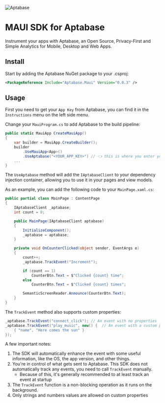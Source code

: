 ![Aptabase](https://raw.githubusercontent.com/aptabase/aptabase/main/og.png)

# MAUI SDK for Aptabase

Instrument your apps with Aptabase, an Open Source, Privacy-First and Simple Analytics for Mobile, Desktop and Web Apps.

## Install

Start by adding the Aptabase NuGet package to your .csproj:

```xml
<PackageReference Include="Aptabase.Maui" Version="0.0.3" />
```

## Usage

First you need to get your `App Key` from Aptabase, you can find it in the `Instructions` menu on the left side menu.

Change your `MauiProgram.cs` to add Aptabase to the build pipeline:

```csharp
public static MauiApp CreateMauiApp()
{
    var builder = MauiApp.CreateBuilder();
    builder
        .UseMauiApp<App>()
        .UseAptabase("<YOUR_APP_KEY>") // 👈 this is where you enter your App Key
    ...
}
```

The `UseAptabase` method will add the `IAptabaseClient` to your dependency injection container, allowing you to use it in your pages and view models.

As an example, you can add the following code to your `MainPage.xaml.cs`:

```csharp
public partial class MainPage : ContentPage
{
    IAptabaseClient _aptabase;
    int count = 0;

    public MainPage(IAptabaseClient aptabase)
    {
        InitializeComponent();
        _aptabase = aptabase;
    }

    private void OnCounterClicked(object sender, EventArgs e)
    {
        count++;
        _aptabase.TrackEvent("Increment");

        if (count == 1)
            CounterBtn.Text = $"Clicked {count} time";
        else
            CounterBtn.Text = $"Clicked {count} times";

        SemanticScreenReader.Announce(CounterBtn.Text);
    }
}
```

The `TrackEvent` method also supports custom properties:

```csharp
_aptabase.TrackEvent("connect_click"); // An event with no properties
_aptabase.TrackEvent("play_music", new() {  // An event with a custom property
    { "name", "Here comes the sun" }
});
```

A few important notes:

1. The SDK will automatically enhance the event with some useful information, like the OS, the app version, and other things.
2. You're in control of what gets sent to Aptabase. This SDK does not automatically track any events, you need to call `TrackEvent` manually.
   - Because of this, it's generally recommended to at least track an event at startup
3. The `TrackEvent` function is a non-blocking operation as it runs on the background.
4. Only strings and numbers values are allowed on custom properties
